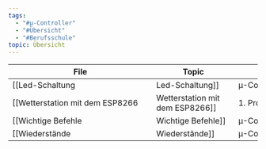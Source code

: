 ```yaml
---
tags:
  - "#µ-Controller"
  - "#Übersicht"
  - "#Berufsschule"
topic: Übersicht
---
```

| <div style="width:275px;">File</div>                                             | <div style='width:150px;'>Topic<div> | <div style='width:200px;'>Tags<div>                                                        |
| -------------------------------------------------------------------------------- | ------------------------------------ | ------------------------------------------------------------------------------------------ |
| [[Led-Schaltung|Led-Schaltung]]                                 | µ-Controller                         | <ul><li>#Berufsschule</li><li>#WPF</li><li>#µ-Controller</li><li>#Elektrotechnik</li></ul> |
| [[Wetterstation mit dem ESP8266|Wetterstation mit dem ESP8266]] | 1. Projektarbeit, Doku               | <ul><li>#µ-Controller</li><li>#Berufsschule</li></ul>                                      |
| [[Wichtige Befehle|Wichtige Befehle]]                           | µ-Controller                         | <ul><li>#Berufsschule</li><li>#WPF</li><li>#µ-Controller</li><li>#Programmieren</li></ul>  |
| [[Wiederstände|Wiederstände]]                                   | µ-Controller                         | <ul><li>#Berufsschule</li><li>#WPF</li><li>#µ-Controller</li><li>#Elektrotechnik</li></ul> |
